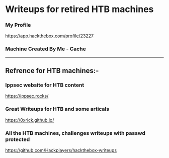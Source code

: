 # Writeups for retired HTB machines

### My Profile
https://app.hackthebox.com/profile/23227

### Machine Created By Me - **Cache**

---------------------------------------------------------------------

## Refrence for HTB machines:-

### Ippsec website for HTB content
https://ippsec.rocks/

### Great Writeups for HTB and some articals
https://0xrick.github.io/

### All the HTB machines, challenges writeups with passwd protected
https://github.com/Hackplayers/hackthebox-writeups

